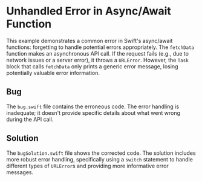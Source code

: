 # Unhandled Error in Async/Await Function

This example demonstrates a common error in Swift's async/await functions: forgetting to handle potential errors appropriately. The `fetchData` function makes an asynchronous API call. If the request fails (e.g., due to network issues or a server error), it throws a `URLError`. However, the `Task` block that calls `fetchData` only prints a generic error message, losing potentially valuable error information.

## Bug

The `bug.swift` file contains the erroneous code.  The error handling is inadequate; it doesn't provide specific details about what went wrong during the API call.

## Solution

The `bugSolution.swift` file shows the corrected code.  The solution includes more robust error handling, specifically using a `switch` statement to handle different types of `URLError`s and providing more informative error messages.